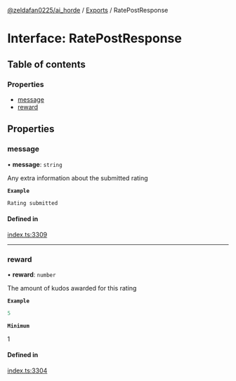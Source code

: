 [@zeldafan0225/ai_horde](../README.md) / [Exports](../modules.md) / RatePostResponse

# Interface: RatePostResponse

## Table of contents

### Properties

- [message](RatePostResponse.md#message)
- [reward](RatePostResponse.md#reward)

## Properties

### message

• **message**: `string`

Any extra information about the submitted rating

**`Example`**

```ts
Rating submitted
```

#### Defined in

[index.ts:3309](https://github.com/ZeldaFan0225/ai_horde/blob/3212b20/index.ts#L3309)

___

### reward

• **reward**: `number`

The amount of kudos awarded for this rating

**`Example`**

```ts
5
```

**`Minimum`**

1

#### Defined in

[index.ts:3304](https://github.com/ZeldaFan0225/ai_horde/blob/3212b20/index.ts#L3304)
